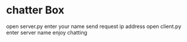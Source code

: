 # chatter Box
open server.py
enter your name
send request ip address
open client.py
enter server name
enjoy chatting
